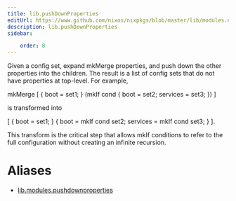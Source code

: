 ```yaml
---
title: lib.pushDownProperties
editUrl: https://www.github.com/nixos/nixpkgs/blob/master/lib/modules.nix#L879C24
description: lib.pushDownProperties
sidebar:

    order: 8
---
```


Given a config set, expand mkMerge properties, and push down the
other properties into the children.  The result is a list of
config sets that do not have properties at top-level.  For
example,

mkMerge [ { boot = set1; } (mkIf cond { boot = set2; services = set3; }) ]

is transformed into

[ { boot = set1; } { boot = mkIf cond set2; services = mkIf cond set3; } ].

This transform is the critical step that allows mkIf conditions
to refer to the full configuration without creating an infinite
recursion.


# Aliases

- [lib.modules.pushdownproperties](/nix-doc-comments/reference/lib/modules/lib-modules-pushdownproperties)


